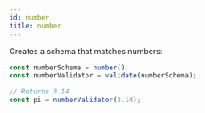 ```yaml
---
id: number
title: number
---
```


Creates a schema that matches numbers:

```ts
const numberSchema = number();
const numberValidator = validate(numberSchema);

// Returns 3.14
const pi = numberValidator(3.14);
```
